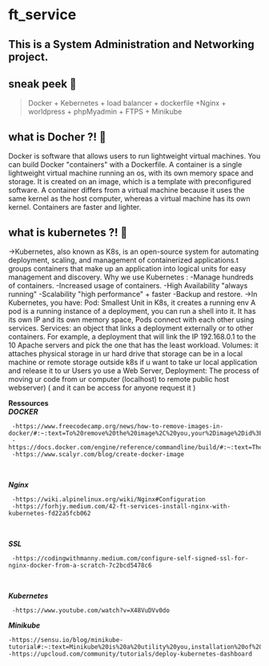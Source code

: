 # ft_service
## This is a System Administration and Networking project.

 ## sneak peek :monocle_face:
  > Docker + Kebernetes + load balancer + dockerfile +Nginx + worldpress + phpMyadmin + FTPS + Minikube
  ## what is Docher ?! :thought_balloon:
 Docker is software that allows users to run lightweight virtual machines. You can build Docker "containers" with a Dockerfile. A container is a single lightweight virtual machine running an os, with its own memory space and storage. It is created on an image, which is a template with preconfigured software. A container differs from a virtual machine because it uses the same kernel as the host computer, whereas a virtual machine has its own kernel. Containers are faster and lighter.
 
 ## what is kubernetes ?! :thinking:
 
→Kubernetes, also known as K8s, is an open-source system for automating deployment, scaling, and management of containerized applications.t groups containers that make up an application into logical units for easy management and discovery.
Why we use Kubernetes : 
-Manage hundreds of containers.
-Increased usage of containers.
-High Availability "always running"
-Scalability "high performance" + faster
-Backup and restore.
→In Kubernetes, you have:
Pod: Smallest Unit in K8s, it creates a running env A pod is a running instance of a deployment, you can run a shell into it. It has its own IP and its own memory space, Pods connect with each other using services.
Services: an object that links a deployment externally or to other containers. For example, a deployment that will link the IP 192.168.0.1 to the 10 Apache servers and pick the one that has the least workload.
Volumes: it attaches physical storage in ur hard drive that storage can be in a local machine or remote storage  outside k8s
if u want to take ur local application and release it to ur Users yo use a Web Server,
Deployment: The process of  moving ur code  from ur computer (localhost) to  remote public host webserver) ( and it can be access for anyone request it )

**Ressources**
<br>
***DOCKER***
 
     -https://www.freecodecamp.org/news/how-to-remove-images-in-docker/#:~:text=To%20remove%20the%20image%2C%20you,your%2Dimage%2Did%3E%20.
     -https://docs.docker.com/engine/reference/commandline/build/#:~:text=The%20docker%20build%20command%20builds,a%20file%20in%20the%20context.
     -https://www.scalyr.com/blog/create-docker-image
   
  <br>
  
***Nginx***

     -https://wiki.alpinelinux.org/wiki/Nginx#Configuration
     -https://forhjy.medium.com/42-ft-services-install-nginx-with-kubernetes-fd22a5fcb062
      
  <br>
  
***SSL***

     -https://codingwithmanny.medium.com/configure-self-signed-ssl-for-nginx-docker-from-a-scratch-7c2bcd5478c6
      
   <br>
   
   ***Kubernetes***

     -https://www.youtube.com/watch?v=X48VuDVv0do
   
 ***Minikube*** 
 
    -https://sensu.io/blog/minikube-tutorial#:~:text=Minikube%20is%20a%20utility%20you,installation%20of%20full%2Dblown%20K8s
    -https://upcloud.com/community/tutorials/deploy-kubernetes-dashboard
